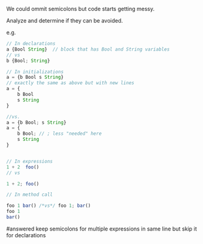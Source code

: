 We could ommit semicolons but code starts getting messy. 

Analyze and determine if they can be avoided. 

e.g. 

```javascript
// In declarations
a {Bool String}  // block that has Bool and String variables
// vs
b {Bool; String}

// In initializations
a = {b Bool s String}
// exactly the same as above but with new lines
a = {
    b Bool
    s String
}

//vs.
a = {b Bool; s String}
a = {
    b Bool; // ; less "needed" here
    s String
}


// In expressions
1 + 2  foo() 
// vs 

1 + 2; foo()

// In method call 

foo 1 bar() /*vs*/ foo 1; bar()
foo 1
bar()

```

#answered keep semicolons for multiple expressions in same line but skip it for declarations
